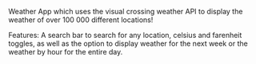 Weather App which uses the visual crossing weather API to display the weather of over 100 000 different locations! 

Features: A search bar to search for any location, celsius and farenheit toggles, as well as the option to display weather for the next week or the weather by hour for the entire day.
